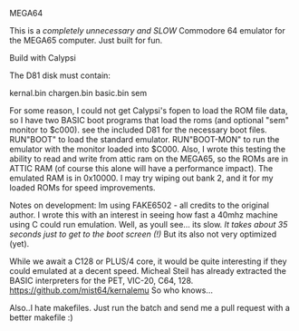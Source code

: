 MEGA64

This is a *completely unnecessary and SLOW* Commodore 64 emulator for the MEGA65 computer.  Just built for fun.

Build with Calypsi

The D81 disk must contain:

kernal.bin
chargen.bin
basic.bin
sem

For some reason, I could not get Calypsi's fopen to load the ROM file data, so I have two BASIC boot programs that load the roms (and optional "sem" monitor to $c000).  see the included D81  for the necessary boot files.  RUN"BOOT" to load the standard emulator.  RUN"BOOT-MON" to run the emulator with the monitor loaded into $C000.  Also, I wrote this testing the ability to read and write from attic ram on the MEGA65, so the ROMs are in ATTIC RAM (of course this alone will have a performance impact).  The emulated RAM is in 0x10000.  I may try wiping out bank 2, and it for my loaded ROMs for speed improvements.

Notes on development:  Im using FAKE6502 - all credits to the original author.  I wrote this with an interest in seeing how fast a 40mhz machine using C could run emulation.  Well, as youll see... its slow.  *It takes about 35 seconds just to get to the boot screen (!)*  But its also not very optimized (yet). 

While we await a C128 or PLUS/4 core, it would be quite interesting if they could emulated at a decent speed.  Micheal Steil has already extracted the BASIC interpreters for the PET, VIC-20, C64, 128.  https://github.com/mist64/kernalemu  So who knows...

Also..I hate makefiles.  Just run the batch and send me a pull request with a better makefile :)